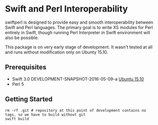 # Swift and Perl Interoperability

swiftperl is designed to provide easy and smooth interoperability between Swift and Perl languages.
The primary goal is to write XS modules for Perl entirely in Swift,
though running Perl Interpreter in Swift environment will also be possible.

This package is on very early stage of development.
It wasn't tested at all and runs without modification only on Ubunty 15.10.

## Prerequisites

* Swift 3.0 DEVELOPMENT-SNAPSHOT-2016-05-09-a [Ubuntu 15.10](https://swift.org/builds/development/ubuntu1510/swift-DEVELOPMENT-SNAPSHOT-2016-05-09-a/swift-DEVELOPMENT-SNAPSHOT-2016-05-09-a-ubuntu15.10.tar.gz)
* Perl 5

## Getting Started

	rm -rf .git # repository at this point of development contains no tags, so we have to build without git
	swift build
